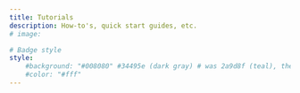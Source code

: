 ```yaml
---
title: Tutorials
description: How-to's, quick start guides, etc.
# image:

# Badge style
style:
    #background: "#008080" #34495e (dark gray) # was 2a9d8f (teal), then 3a3a3a (dark brown), then 008080 (actual teal)
    #color: "#fff"
---
```

